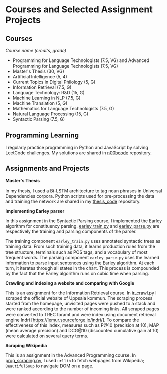 # Courses and Selected Assignment Projects

## Courses

*Course name (credits, grade)*

* Programming for Language Technologists (7.5, VG) and Advanced Programming for Language Technologists (7.5, VG)
* Master's Thesis (30, VG)
* Artificial Intelligence (5, 4)
* Current Topics in Digital Philology (5, G)
* Information Retrieval (7.5, G)
* Language Technology: R&D (15, G)
* Machine Learning in NLP (7.5, G)
* Machine Translation (5, G)
* Mathematics for Language Technologists (7.5, G)
* Natural Language Processing (15, G)
* Syntactic Parsing (7.5, G)

## Programming Learning

I regularly practice programming in Python and JavaScript by solving LeetCode challenges. My solutions are shared in [n00bcode](https://github.com/t0nghe/n00bcode) repository. 

## Assignments and Projects

**Master's Thesis**

In my thesis, I used a Bi-LSTM architecture to tag noun phrases in Universal Dependencies corpora. Python scripts used for pre-processing the data and training the network are shared in my [thesis_code](/thesis) repository. 

**Implementing Earley parser**

In this assignment in the Syntactic Parsing course, I implemented the Earley algorithm for constituency parsing. [earley_train.py](projects/earley_train.py) and [earley_parse.py](projects/earley_parse.py) are respectively the training and parsing components of the parser. 

The training component `earley_train.py` uses annotated syntactic trees as training data. From such training data, it learns production rules from the tree structure, terminals such as POS tags, and a vocabulary of most frequent words. The parsing component `earley_parse.py` uses the learned information to parse input sentences using the Earley algorithm. At each turn, it iterates through all states in the chart. This process is compounded by the fact that the Earley algorithm runs on cubic time when parsing.

**Crawling and indexing a website and comparing with Google**

This is an assignment for the Information Retrieval course. In [ir_crawl.py](projects/ir_crawl.py) I scraped the official website of Uppsala kommun. The scraping process started from the homepage, unvisited pages were pushed to a stack and were ranked according to the number of incoming links. All scraped pages were converted to TREC foramt and were index using document retrieval engine Indri [https://lemur.sourceforge.io/indri/]. To compare the effectiveness of this index, measures such as P@10 (precision at 10), MAP (mean average precision) and DCG@10 (discounted cumulative gain at 10) were calculated on several query terms.

**Scraping Wikipedia** 

This is an assignment in the Advanced Programming course. In [prog_scraping.py](projects/prog_scraping.py), I used `urllib` to fetch webpages from Wikipedia; `BeautifulSoup` to navigate DOM on a page.